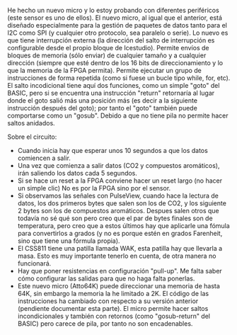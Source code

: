 
He hecho un nuevo micro y lo estoy probando con diferentes periféricos (este sensor es uno de ellos). El nuevo micro, al igual que el anterior, está diseñado especialmente para la gestión de paquetes de datos tanto para el I2C como SPI (y cualquier otro protocolo, sea paralelo o serie). Lo nuevo es que tiene interrupción externa (la dirección del salto de interrupción es configurable desde el propio bloque de Icestudio). Permite envíos de bloques de memoria (sólo enviar) de cualquier tamaño y a cualquier dirección (siempre que esté dentro de los 16 bits de direccionamiento y lo que la memoria de la FPGA permita). Permite ejecutar un grupo de instrucciones de forma repetida (como si fuese un bucle tipo while, for, etc). El salto incodicional tiene aquí dos funciones, como un simple "goto" del BASIC, pero si se encuentra una instrucción "return" retornaría al lugar donde el goto salió más una posición más (es decir a la siguiente instrucción después del goto); por tanto el "goto" también puede comportarse como un "gosub". Debido a que no tiene pila no permite hacer saltos anidados.

Sobre el circuito:

- Cuando inicia hay que esperar unos 10 segundos a que los datos comiencen a salir.
- Una vez que comienza a salir datos (CO2 y compuestos aromáticos), irán saliendo los datos cada 5 segundos.
- Si se hace un reset a la FPGA conviene hacer un reset largo (no hacer un simple clic) No es por la FPGA sino por el sensor.
- Si observamos las señales con PulseView, cuando hace la lectura de datos, los dos primeros bytes que salen son los de CO2, y los siguiente 2 bytes son los de compuestos aromáticos. Despues salen otros que todavía no sé qué son pero creo que el par de bytes finales son de temperatura, pero creo que a estos últimos hay que aplicarle una fómula para convertirlos a grados (y no es porque estén en grados Farenheit, sino que tiene una fórmula propia).
- El CSS811 tiene una patilla llamada WAK, esta patilla hay que llevarla a masa. Esto es muy importante tenerlo en cuenta, de otra manera no funcionará.
- Hay que poner resistencias en configuración "pull-up". Me falta saber cómo configurar las salidas para que no haga falta ponerlas.
- Este nuevo micro (Atto64K) puede direccionar una memoria de hasta 64K, sin embargo la memoria la he limitado a 2K. El código de las instrucciones ha cambiado con respecto a su versión anterior (pendiente documentar esta parte). El micro permite hacer saltos incondicionales y también con retornos (como "gosub-return" del BASIC) pero carece de pila, por tanto no son encadenables.

